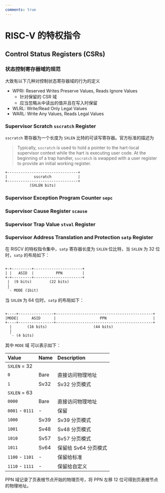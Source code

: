 ```yaml
---
comments: true
---
```


# RISC-V 的特权指令

## Control Status Registers (CSRs)

### 状态控制寄存器域的规范

大致有以下几种对控制状态寄存器域的行为的定义

- WPRI: Reserved Writes Preserve Values, Reads Ignore Values
    - 针对保留的 CSR 域
    - 应当忽略从中读出的值并且在写入时保留
- WLRL: Write/Read Only Legal Values
- WARL: Write Any Values, Reads Legal Values

### Supervisor Scratch `sscratch` Register

`sscratch` 寄存器为一个长度为 `SXLEN` 比特的可读写寄存器。官方标准的描述为

> Typically, `sscratch` is used to hold a pointer to the hart-local supervisor context while the hart is executing user code. At the beginning of a trap handler, `sscratch` is swapped with a user register to provide an initial working register.

```text
+--------------------------------+
|            sscratch            |
+--------------------------------+
           (SXLEN bits)                 
```

### Supervisor Exception Program Counter `sepc`

### Supervisor Cause Register `scause`

### Supervisor Trap Value `stval` Register

### Supervisor Address Translation and Protection `satp` Register

在 RISCV 的特权指令集中，`satp` 寄存器长度为 `SXLEN` 位比特，当 `SXLEN` 为 32 位时，`satp` 的布局如下：

```text

+-+---------+----------------------+
| |   ASID  |          PPN         |
+-+---------+----------------------+
 |  (9 bits)        (22 bits)
 |
 `- MODE (1bit)

```

当 `SXLEN` 为 64 位时，`satp` 的布局如下：

```text

+----+----------------+--------------------------------------------+
|MODE|      ASID      |                    PPN                     |
+----+----------------+--------------------------------------------+
  |       (16 bits)                     (44 bits)
  |
  `- (4 bits)

```

其中 `MODE` 域 可以表示如下：

| Value           | Name | Description          |
| :-------------- | :--- | :------------------- |
| `SXLEN` = 32    |
| `0`             | Bare | 直接访问物理地址     |
| `1`             | Sv32 | Sv32 分页模式        |
| `SXLEN` = 63    |
| `0000`          | Bare | 直接访问物理地址     |
| `0001` - `0111` | -    | 保留                 |
| `1000`          | Sv39 | Sv39 分页模式        |
| `1001`          | Sv48 | Sv48 分页模式        |
| `1010`          | Sv57 | Sv57 分页模式        |
| `1011`          | Sv64 | 保留给 Sv64 分页模式 |
| `1100` - `1101` | -    | 保留给标准           |
| `1110` - `1111` | -    | 保留给自定义         |

PPN 域记录了页表根节点开始的物理页号，将 PPN 左移 12 位可得到页表根节点的物理地址。
